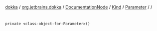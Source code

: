 [dokka](../../../../../index.md) / [org.jetbrains.dokka](../../../../index.md) / [DocumentationNode](../../../index.md) / [Kind](../../index.md) / [Parameter](../index.md) / [<class-object-for-Parameter>](index.md) / [<init>](_init_.md)

# <init>

```
private <class-object-for-Parameter>()
```
